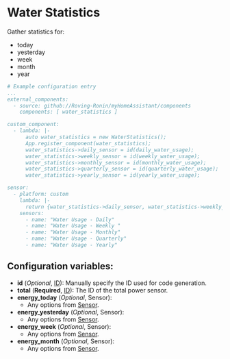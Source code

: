 # Water Statistics

Gather statistics for:
* today
* yesterday
* week
* month
* year



```yaml
# Example configuration entry
...
external_components:
  - source: github://Roving-Ronin/myHomeAssistant/components
    components: [ water_statistics ]

custom_component:
  - lambda: |-
      auto water_statistics = new WaterStatistics();
      App.register_component(water_statistics);
      water_statistics->daily_sensor = id(daily_water_usage);
      water_statistics->weekly_sensor = id(weekly_water_usage);
      water_statistics->monthly_sensor = id(monthly_water_usage);
      water_statistics->quarterly_sensor = id(quarterly_water_usage);
      water_statistics->yearly_sensor = id(yearly_water_usage);

sensor:
  - platform: custom
    lambda: |-
      return {water_statistics->daily_sensor, water_statistics->weekly_sensor, water_statistics->monthly_sensor, water_statistics->quarterly_sensor, water_statistics->yearly_sensor};
    sensors:
      - name: "Water Usage - Daily"
      - name: "Water Usage - Weekly "
      - name: "Water Usage - Monthly"
      - name: "Water Usage - Quarterly"
      - name: "Water Usage - Yearly"

```

## Configuration variables:
* **id** (*Optional*, [ID](https://esphome.io/guides/configuration-types.html#config-id)): Manually specify the ID used for code generation.
* **total** (**Required**, [ID](https://esphome.io/guides/configuration-types.html#config-id)): The ID of the total power sensor.
* **energy_today** (*Optional*, Sensor):
  * Any options from [Sensor](https://esphome.io/components/sensor/index.html#config-sensor).
* **energy_yesterday** (*Optional*, Sensor):
  * Any options from [Sensor](https://esphome.io/components/sensor/index.html#config-sensor).
* **energy_week** (*Optional*, Sensor):
  * Any options from [Sensor](https://esphome.io/components/sensor/index.html#config-sensor).
* **energy_month** (*Optional*, Sensor):
  * Any options from [Sensor](https://esphome.io/components/sensor/index.html#config-sensor).
